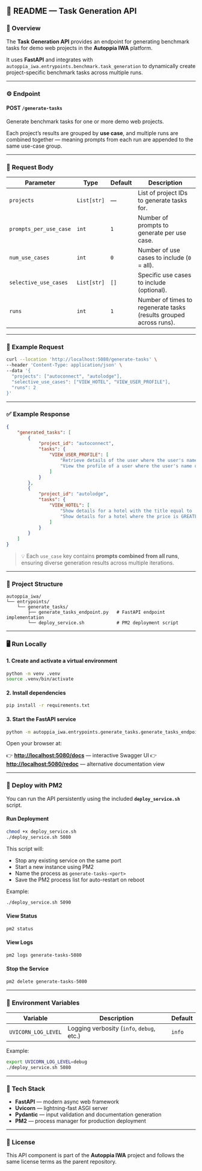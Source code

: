 
## 📘 **README — Task Generation API**

### 🧩 Overview

The **Task Generation API** provides an endpoint for generating benchmark tasks for demo web projects in the **Autoppia IWA** platform.

It uses **FastAPI** and integrates with `autoppia_iwa.entrypoints.benchmark.task_generation` to dynamically create project-specific benchmark tasks across multiple runs.

---

### ⚙️ **Endpoint**

#### **POST** `/generate-tasks`

Generate benchmark tasks for one or more demo web projects.

Each project’s results are grouped by **use case**, and multiple runs are combined together — meaning prompts from each run are appended to the same use-case group.

---

### 🧾 **Request Body**

| Parameter              | Type        | Default | Description                                                        |
| ---------------------- | ----------- | ------- | ------------------------------------------------------------------ |
| `projects`             | `List[str]` | —       | List of project IDs to generate tasks for.                         |
| `prompts_per_use_case` | `int`       | `1`     | Number of prompts to generate per use case.                        |
| `num_use_cases`        | `int`       | `0`     | Number of use cases to include (`0` = all).                        |
| `selective_use_cases`  | `List[str]` | `[]`    | Specific use cases to include (optional).                          |
| `runs`                 | `int`       | `1`     | Number of times to regenerate tasks (results grouped across runs). |

---

### 🧪 **Example Request**

```bash
curl --location 'http://localhost:5080/generate-tasks' \
--header 'Content-Type: application/json' \
--data '{
  "projects": ["autoconnect", "autolodge"],
  "selective_use_cases": ["VIEW_HOTEL", "VIEW_USER_PROFILE"],
  "runs": 2
}'
```

---

### ✅ **Example Response**

```json
{
    "generated_tasks": [
        {
            "project_id": "autoconnect",
            "tasks": {
                "VIEW_USER_PROFILE": [
                    "Retrieve details of the user where the user's name does NOT CONTAIN 'fmm'.",
                    "View the profile of a user where the user's name does NOT contain 'vud'."
                ]
            }
        },
        {
            "project_id": "autolodge",
            "tasks": {
                "VIEW_HOTEL": [
                    "Show details for a hotel with the title equal to 'Bohemian Loft', where the amenities are NOT in the list ['Business ready', 'WiFi included'], the location does NOT contain 'vbv', and the reviews are less than 86.",
                    "Show details for a hotel where the price is GREATER THAN or EQUAL to '185', the title CONTAINS 'e', the amenities CONTAINS 'Eiffel Views', the reviews are GREATER THAN or EQUAL to '212', the rating is GREATER THAN or EQUAL to '4.8', and the host_name CONTAINS 'mil'."
                ]
            }
        }
    ]
}
```

> 💡 Each `use_case` key contains **prompts combined from all runs**, ensuring diverse generation results across multiple iterations.

---

### 🧱 **Project Structure**

```
autoppia_iwa/
└── entrypoints/
    └── generate_tasks/
        ├── generate_tasks_endpoint.py   # FastAPI endpoint implementation
        └── deploy_service.sh            # PM2 deployment script
```

---

### 🖥️ **Run Locally**

#### 1. Create and activate a virtual environment

```bash
python -m venv .venv
source .venv/bin/activate
```

#### 2. Install dependencies

```bash
pip install -r requirements.txt
```

#### 3. Start the FastAPI service

```bash
python -m autoppia_iwa.entrypoints.generate_tasks.generate_tasks_endpoint --port 5080
```

Open your browser at:

👉 **[http://localhost:5080/docs](http://localhost:5080/docs)** — interactive Swagger UI
👉 **[http://localhost:5080/redoc](http://localhost:5080/redoc)** — alternative documentation view

---

### 🚀 **Deploy with PM2**

You can run the API persistently using the included **`deploy_service.sh`** script.

#### Run Deployment

```bash
chmod +x deploy_service.sh
./deploy_service.sh 5080
```

This script will:

* Stop any existing service on the same port
* Start a new instance using PM2
* Name the process as `generate-tasks-<port>`
* Save the PM2 process list for auto-restart on reboot

Example:

```bash
./deploy_service.sh 5090
```

#### View Status

```bash
pm2 status
```

#### View Logs

```bash
pm2 logs generate-tasks-5080
```

#### Stop the Service

```bash
pm2 delete generate-tasks-5080
```

---

### 🔧 **Environment Variables**

| Variable            | Description                               | Default |
| ------------------- | ----------------------------------------- | ------- |
| `UVICORN_LOG_LEVEL` | Logging verbosity (`info`, `debug`, etc.) | `info`  |

Example:

```bash
export UVICORN_LOG_LEVEL=debug
./deploy_service.sh 5080
```

---

### 🧰 **Tech Stack**

* **FastAPI** — modern async web framework
* **Uvicorn** — lightning-fast ASGI server
* **Pydantic** — input validation and documentation generation
* **PM2** — process manager for production deployment

---

### 📄 **License**

This API component is part of the **Autoppia IWA** project and follows the same license terms as the parent repository.
